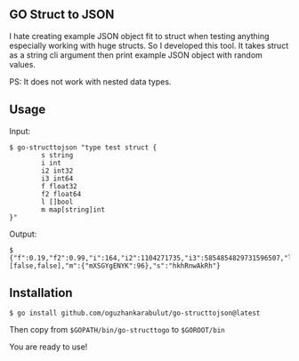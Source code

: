 ## GO Struct to JSON

I hate creating example JSON object fit to struct when testing anything especially working with huge structs. So I developed this tool. It takes struct as a string cli argument then print example JSON object with random values.

PS: It does not work with nested data types.

## Usage ##
Input:
```ssh
$ go-structtojson "type test struct {
        s string
        i int
        i2 int32
        i3 int64
        f float32
        f2 float64
        l []bool
        m map[string]int
}"
```
Output:
```ssh
$ {"f":0.19,"f2":0.99,"i":164,"i2":1104271735,"i3":5854854829731596507,"l":[false,false],"m":{"mXSGYgENYK":96},"s":"hkhRnwAkRh"}
```

## Installation ##

```ssh
$ go install github.com/oguzhankarabulut/go-structtojson@latest
```
Then copy from `$GOPATH/bin/go-structtogo` to `$GOROOT/bin`

You are ready to use!
